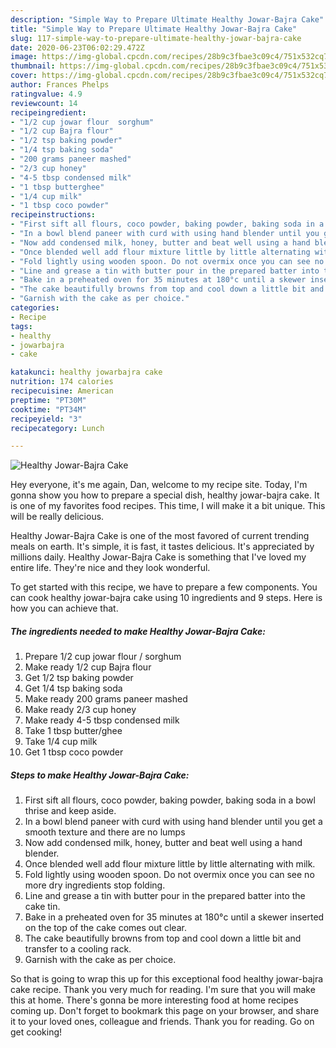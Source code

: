 ```yaml
---
description: "Simple Way to Prepare Ultimate Healthy Jowar-Bajra Cake"
title: "Simple Way to Prepare Ultimate Healthy Jowar-Bajra Cake"
slug: 117-simple-way-to-prepare-ultimate-healthy-jowar-bajra-cake
date: 2020-06-23T06:02:29.472Z
image: https://img-global.cpcdn.com/recipes/28b9c3fbae3c09c4/751x532cq70/healthy-jowar-bajra-cake-recipe-main-photo.jpg
thumbnail: https://img-global.cpcdn.com/recipes/28b9c3fbae3c09c4/751x532cq70/healthy-jowar-bajra-cake-recipe-main-photo.jpg
cover: https://img-global.cpcdn.com/recipes/28b9c3fbae3c09c4/751x532cq70/healthy-jowar-bajra-cake-recipe-main-photo.jpg
author: Frances Phelps
ratingvalue: 4.9
reviewcount: 14
recipeingredient:
- "1/2 cup jowar flour  sorghum"
- "1/2 cup Bajra flour"
- "1/2 tsp baking powder"
- "1/4 tsp baking soda"
- "200 grams paneer mashed"
- "2/3 cup honey"
- "4-5 tbsp condensed milk"
- "1 tbsp butterghee"
- "1/4 cup milk"
- "1 tbsp coco powder"
recipeinstructions:
- "First sift all flours, coco powder, baking powder, baking soda in a bowl thrise and keep aside."
- "In a bowl blend paneer with curd with using hand blender until you get a smooth texture and there are no lumps"
- "Now add condensed milk, honey, butter and beat well using a hand blender."
- "Once blended well add flour mixture little by little alternating with milk."
- "Fold lightly using wooden spoon. Do not overmix once you can see no more dry ingredients stop folding."
- "Line and grease a tin with butter pour in the prepared batter into the cake tin."
- "Bake in a preheated oven for 35 minutes at 180°c until a skewer inserted on the top of the cake comes out clear."
- "The cake beautifully browns from top and cool down a little bit and transfer to a cooling rack."
- "Garnish with the cake as per choice."
categories:
- Recipe
tags:
- healthy
- jowarbajra
- cake

katakunci: healthy jowarbajra cake 
nutrition: 174 calories
recipecuisine: American
preptime: "PT30M"
cooktime: "PT34M"
recipeyield: "3"
recipecategory: Lunch

---
```



![Healthy Jowar-Bajra Cake](https://img-global.cpcdn.com/recipes/28b9c3fbae3c09c4/751x532cq70/healthy-jowar-bajra-cake-recipe-main-photo.jpg)

Hey everyone, it's me again, Dan, welcome to my recipe site. Today, I'm gonna show you how to prepare a special dish, healthy jowar-bajra cake. It is one of my favorites food recipes. This time, I will make it a bit unique. This will be really delicious.

Healthy Jowar-Bajra Cake is one of the most favored of current trending meals on earth. It's simple, it is fast, it tastes delicious. It's appreciated by millions daily. Healthy Jowar-Bajra Cake is something that I've loved my entire life. They're nice and they look wonderful.




To get started with this recipe, we have to prepare a few components. You can cook healthy jowar-bajra cake using 10 ingredients and 9 steps. Here is how you can achieve that.

##### The ingredients needed to make Healthy Jowar-Bajra Cake:

1. Prepare 1/2 cup jowar flour / sorghum
1. Make ready 1/2 cup Bajra flour
1. Get 1/2 tsp baking powder
1. Get 1/4 tsp baking soda
1. Make ready 200 grams paneer mashed
1. Make ready 2/3 cup honey
1. Make ready 4-5 tbsp condensed milk
1. Take 1 tbsp butter/ghee
1. Take 1/4 cup milk
1. Get 1 tbsp coco powder




##### Steps to make Healthy Jowar-Bajra Cake:

1. First sift all flours, coco powder, baking powder, baking soda in a bowl thrise and keep aside.
1. In a bowl blend paneer with curd with using hand blender until you get a smooth texture and there are no lumps
1. Now add condensed milk, honey, butter and beat well using a hand blender.
1. Once blended well add flour mixture little by little alternating with milk.
1. Fold lightly using wooden spoon. Do not overmix once you can see no more dry ingredients stop folding.
1. Line and grease a tin with butter pour in the prepared batter into the cake tin.
1. Bake in a preheated oven for 35 minutes at 180°c until a skewer inserted on the top of the cake comes out clear.
1. The cake beautifully browns from top and cool down a little bit and transfer to a cooling rack.
1. Garnish with the cake as per choice.




So that is going to wrap this up for this exceptional food healthy jowar-bajra cake recipe. Thank you very much for reading. I'm sure that you will make this at home. There's gonna be more interesting food at home recipes coming up. Don't forget to bookmark this page on your browser, and share it to your loved ones, colleague and friends. Thank you for reading. Go on get cooking!
